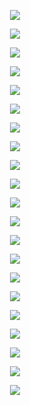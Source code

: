 <p align="center">
  <img src="https://github.com/Orthogonal-Research-Lab/Neuromatch-Academy/blob/master/Epistemological%20Directory/Neuroscience%20-%20General%20Intro%20Material/Aging%20and%20Life-History/Slide1.png"><BR>
</p>
<p align="center">
  <img src="https://github.com/Orthogonal-Research-Lab/Neuromatch-Academy/blob/master/Epistemological%20Directory/Neuroscience%20-%20General%20Intro%20Material/Aging%20and%20Life-History/Slide2.png"><BR>
</p>
<p align="center">
  <img src="https://github.com/Orthogonal-Research-Lab/Neuromatch-Academy/blob/master/Epistemological%20Directory/Neuroscience%20-%20General%20Intro%20Material/Aging%20and%20Life-History/Slide3.png"><BR>
</p>
<p align="center">
  <img src="https://github.com/Orthogonal-Research-Lab/Neuromatch-Academy/blob/master/Epistemological%20Directory/Neuroscience%20-%20General%20Intro%20Material/Aging%20and%20Life-History/Slide4.png"><BR>
</p>
<p align="center">
  <img src="https://github.com/Orthogonal-Research-Lab/Neuromatch-Academy/blob/master/Epistemological%20Directory/Neuroscience%20-%20General%20Intro%20Material/Aging%20and%20Life-History/Slide5.png"><BR>
</p>
<p align="center">
  <img src="https://github.com/Orthogonal-Research-Lab/Neuromatch-Academy/blob/master/Epistemological%20Directory/Neuroscience%20-%20General%20Intro%20Material/Aging%20and%20Life-History/Slide6.png"><BR>
</p>
<p align="center">
  <img src="https://github.com/Orthogonal-Research-Lab/Neuromatch-Academy/blob/master/Epistemological%20Directory/Neuroscience%20-%20General%20Intro%20Material/Aging%20and%20Life-History/Slide7.png"><BR>
</p>
<p align="center">
  <img src="https://github.com/Orthogonal-Research-Lab/Neuromatch-Academy/blob/master/Epistemological%20Directory/Neuroscience%20-%20General%20Intro%20Material/Aging%20and%20Life-History/Slide8.png"><BR>
</p>
<p align="center">
  <img src="https://github.com/Orthogonal-Research-Lab/Neuromatch-Academy/blob/master/Epistemological%20Directory/Neuroscience%20-%20General%20Intro%20Material/Aging%20and%20Life-History/Slide9.png"><BR>
</p>
<p align="center">
  <img src="https://github.com/Orthogonal-Research-Lab/Neuromatch-Academy/blob/master/Epistemological%20Directory/Neuroscience%20-%20General%20Intro%20Material/Aging%20and%20Life-History/Slide10.png"><BR>
</p>
<p align="center">
  <img src="https://github.com/Orthogonal-Research-Lab/Neuromatch-Academy/blob/master/Epistemological%20Directory/Neuroscience%20-%20General%20Intro%20Material/Aging%20and%20Life-History/Slide11.png"><BR>
</p>
<p align="center">
  <img src="https://github.com/Orthogonal-Research-Lab/Neuromatch-Academy/blob/master/Epistemological%20Directory/Neuroscience%20-%20General%20Intro%20Material/Aging%20and%20Life-History/Slide12.png"><BR>
</p>
<p align="center">
  <img src="https://github.com/Orthogonal-Research-Lab/Neuromatch-Academy/blob/master/Epistemological%20Directory/Neuroscience%20-%20General%20Intro%20Material/Aging%20and%20Life-History/Slide13.png"><BR>
</p>
<p align="center">
  <img src="https://github.com/Orthogonal-Research-Lab/Neuromatch-Academy/blob/master/Epistemological%20Directory/Neuroscience%20-%20General%20Intro%20Material/Aging%20and%20Life-History/Slide14.png"><BR>
</p>
<p align="center">
  <img src="https://github.com/Orthogonal-Research-Lab/Neuromatch-Academy/blob/master/Epistemological%20Directory/Neuroscience%20-%20General%20Intro%20Material/Aging%20and%20Life-History/Slide15.png"><BR>
</p>
<p align="center">
  <img src="https://github.com/Orthogonal-Research-Lab/Neuromatch-Academy/blob/master/Epistemological%20Directory/Neuroscience%20-%20General%20Intro%20Material/Aging%20and%20Life-History/Slide16.png"><BR>
</p>
<p align="center">
  <img src="https://github.com/Orthogonal-Research-Lab/Neuromatch-Academy/blob/master/Epistemological%20Directory/Neuroscience%20-%20General%20Intro%20Material/Aging%20and%20Life-History/Slide17.png"><BR>
</p>
<p align="center">
  <img src="https://github.com/Orthogonal-Research-Lab/Neuromatch-Academy/blob/master/Epistemological%20Directory/Neuroscience%20-%20General%20Intro%20Material/Aging%20and%20Life-History/Slide18.png"><BR>
</p>
<p align="center">
  <img src="https://github.com/Orthogonal-Research-Lab/Neuromatch-Academy/blob/master/Epistemological%20Directory/Neuroscience%20-%20General%20Intro%20Material/Aging%20and%20Life-History/Slide19.png"><BR>
</p>
<p align="center">
  <img src="https://github.com/Orthogonal-Research-Lab/Neuromatch-Academy/blob/master/Epistemological%20Directory/Neuroscience%20-%20General%20Intro%20Material/Aging%20and%20Life-History/Slide20.png"><BR>
</p>
<p align="center">
  <img src="https://github.com/Orthogonal-Research-Lab/Neuromatch-Academy/blob/master/Epistemological%20Directory/Neuroscience%20-%20General%20Intro%20Material/Aging%20and%20Life-History/Slide21.png"><BR>
</p>
